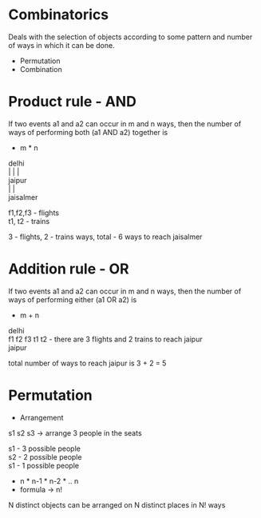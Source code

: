 # Combinatorics

Deals with the selection of objects according to some pattern and number of ways in which it can be done.  
- Permutation  
- Combination  

# Product rule - AND

If two events a1 and a2 can occur in m and n ways, then the number of ways of performing both (a1 AND a2) together is   
- m * n  

delhi  
| | |   
jaipur  
 |  |   
jaisalmer    

f1,f2,f3 - flights    
t1, t2 - trains  

3 - flights, 2 - trains ways, total - 6 ways to reach jaisalmer 


# Addition rule - OR

If two events a1 and a2 can occur in m and n ways, then the number of ways of performing either (a1 OR a2) is  
- m + n   

delhi  
f1 f2 f3 t1 t2  - there are 3 flights and 2 trains to reach jaipur  
jaipur  

total number of ways to reach jaipur is 3 + 2 = 5  

# Permutation

- Arrangement  

s1 s2 s3 -> arrange 3 people in the seats  

s1 - 3 possible people  
s2 - 2 possible people  
s1 - 1 possible people  


- n * n-1 * n-2 * .. n  
- formula -> n!  

N distinct objects can be arranged on N distinct places in N! ways  









